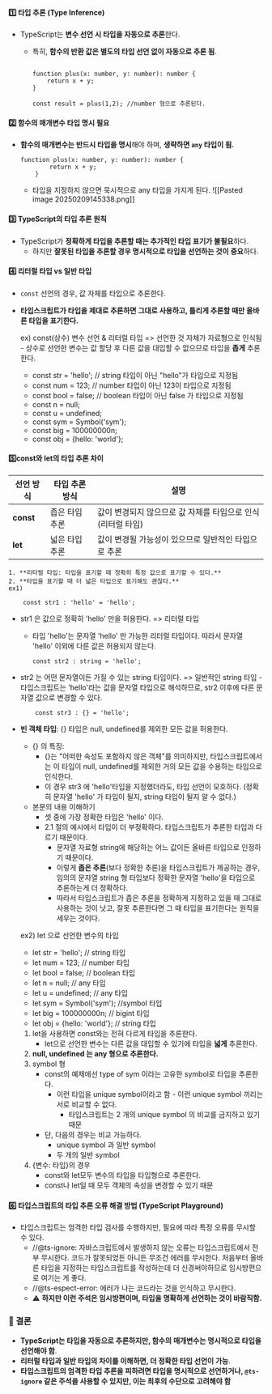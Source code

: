 
#### **1️⃣ 타입 추론 (Type Inference)**

- TypeScript는 **변수 선언 시 타입을 자동으로 추론**한다.
	- 특히, **함수의 반환 값은 별도의 타입 선언 없이 자동으로 추론 됨**.

		```
					
		function plus(x: number, y: number): number {
			return x + y;	
		}
		 
		const result = plus(1,2); //number 형으로 추론된다.
		```

#### **2️⃣ 함수의 매개변수 타입 명시 필요**

- **함수의 매개변수는 반드시 타입을 명시**해야 하며, **생략하면 `any` 타입이 됨.**
	```
	function plus(x: number, y: number): number {
			return x + y;	
		}
	```
	- 타입을 지정하지 않으면 묵시적으로 any 타입을 가지게 된다.
	![[Pasted image 20250209145338.png]]


#### **3️⃣ TypeScript의 타입 추론 원칙**

- TypeScript가 **정확하게 타입을 추론할 때는 추가적인 타입 표기가 불필요**하다.
	- 하지만 **잘못된 타입을 추론할 경우 명시적으로 타입을 선언하는 것이 중요**하다.


#### **4️⃣ 리터럴 타입 vs 일반 타입**

- `const` 선언의 경우, 값 자체를 타입으로 추론한다.
- **타입스크립트가 타입을 제대로 추론하면 그대로 사용하고, 틀리게 추론할 때만 올바른 타입을 표기한다.**
	
	ex) const(상수) 변수 선언 & 리터럴 타입 => 선언한 것 자체가 자료형으로 인식됨
		- 상수로 선언한 변수는 값 할당 후 다른 값을 대입할 수 없으므로 타입을 **좁게** 추론한다.
	- const str = 'hello'; // string 타입이 아닌 "hello"가 타입으로 지정됨
	- const num = 123; // number 타입이 아닌 123이 타입으로 지정됨
	- const bool = false; // boolean 타입이 아닌 false 가 타입으로 지정됨
	- const n = null; 
	- const u = undefined;
	- const sym = Symbol('sym');
	- const big = 100000000n;
	- const obj = {hello: 'world'};


#### 5️⃣**const와 let의 타입 추론 차이**
| 선언 방식     | 타입 추론 방식 | 설명                                  |
| --------- | -------- | ----------------------------------- |
| **const** | 좁은 타입 추론 | 값이 변경되지 않으므로 값 자체를 타입으로 인식 (리터럴 타입) |
| **let**   | 넓은 타입 추론 | 값이 변경될 가능성이 있으므로 일반적인 타입으로 추론       |
	1. **리터럴 타입: 타입을 표기할 때 정확히 특정 값으로 표기할 수 있다.**
	2. **타입을 표기할 때 더 넓은 타입으로 표기해도 괜찮다.**
	ex1)
```
	const str1 : 'hello' = 'hello';
```
- str1 은 값으로 정확히 'hello' 만을 허용한다. => 리터럴 타입
	- 타입 'hello'는 문자열 'hello' 만 가능한 리터럴 타입이다. 따라서 문자열 'hello' 이외에 다른 값은 허용되지 않는다.
		```
		const str2 : string = 'hello';
		```
- str2 는 어떤 문자열이든 가질 수 있는 string 타입이다. => 일반적인 string 타입		- 타입스크립트는 'hello'라는 값을 문자열 타입으로 해석하므로, str2 이후에 다른 문자열 값으로 변경할 수 있다.
	```
		const str3 : {} = 'hello'; 
	```
- **빈 객체 타입**: {} 타입은 null, undefined를 제외한 모든 값을 허용한다.
	- {} 의 특징:
		- {}는 "어떠한 속성도 포함하지 않은 객체"를 의미하지만, 타입스크립트에서는 이 타입이 null, undefined를 제외한 거의 모든 값을 수용하는 타입으로 인식한다.
		- 이 경우 str3 에 'hello'타입을 지정했더라도, 타입 선언이 모호하다. (정확히 문자열 'hello' 가 타입이 될지, string 타입이 될지 알 수 없다.)
	- 본문의 내용 이해하기
		- 셋 중에 가장 정확한 타입은 'hello' 이다.
		- 2.1 절의 예시에서 타입이 더 부정확하다. 타입스크립트가 추론한 타입과 다르기 때문이다.
			- 문자열 자료형 string에 해당하는 어느 값이든 올바른 타입으로 인정하기 때문이다.
			- 이렇게 **좁은 추론**(보다 정확한 추론)을 타입스크립트가 제공하는 경우, 임의의 문자열 string 형 타입보다 정확한 문자열 'hello'을 타입으로 추론하는게 더 정확하다.
			- 따라서 타입스크립트가 좁은 추론을 정확하게 지정하고 있을 때 그대로 사용하는 것이 낫고, 잘못 추론한다면 그 때 타입을 표기한다는 원칙을 세우는 것이다.
			
	ex2) let 으로 선언한 변수의 타입
	- let str = 'hello'; // string 타입
	- let num = 123; // number 타입
	- let bool = false; // boolean 타입
	- let n = null;  // any 타입
	- let u = undefined; // any 타입
	- let sym = Symbol('sym'); //symbol 타입
	- let big = 100000000n; // bigint 타입
	- let obj = {hello: 'world'}; // string 타입
		
	1. let을 사용하면 const와는 전혀 다르게 타입을 추론한다.
		- let으로 선언한 변수는 다른 값을 대입할 수 있기에 타입을 **넓게** 추론한다.
	2. **null, undefined 는 any 형으로 추론한다.**
	3. symbol 형
		- const의 예제에선 type of sym 이라는 고유한 symbol로 타입을 추론한다.
			- 이런 타입을 unique symbol이라고 함				- 이런 unique symbol 끼리는 서로 비교할 수 없다.
				- 타입스크립트는 2 개의 unique symbol 의 비교를 금지하고 있기 때문
		- 단, 다음의 경우는 비교 가능하다.
			- unique symbol 과 일반 symbol
			-  두 개의 일반 symbol
	4. {변수: 타입}의 경우
		- const와 let모두 변수의 타입을 타입형으로 추론한다.
		- const나 let일 때 모두 객체의 속성을 변경할 수 있기 때문

#### **6️⃣ 타입스크립트의 타입 추론 오류 해결 방법 (TypeScript Playground)**

- 타입스크립트는 엄격한 타입 검사를 수행하지만, 필요에 따라 특정 오류를 무시할 수 있다.
	- //@ts-ignore: 자바스크립트에서 발생하지 않는 오류는 타입스크립트에서 전부 무시한다.  코드가 잘못되었든 아니든 무조건 에러를 무시한다.  처음부터 올바른 타입을 지정하는 타입스크립트를 작성하는데 더 신경써야하므로 임시방편으로 여기는 게 좋다.
	- //@ts-espect-error: 에러가 나는 코드라는 것을 인식하고 무시한다.
	- ⚠️ **하지만 이런 주석은 임시방편이며, 타입을 명확하게 선언하는 것이 바람직함.**


### **📌 결론**

- **TypeScript는 타입을 자동으로 추론하지만, 함수의 매개변수는 명시적으로 타입을 선언해야 함**.
- **리터럴 타입과 일반 타입의 차이를 이해하면, 더 정확한 타입 선언이 가능**.
- **타입스크립트의 엄격한 타입 추론을 피하려면 타입을 명시적으로 선언하거나, `@ts-ignore` 같은 주석을 사용할 수 있지만, 이는 최후의 수단으로 고려해야 함**
